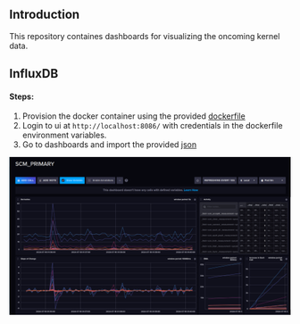 ## Introduction
This repository containes dashboards for visualizing the oncoming kernel data.

## InfluxDB
#### Steps:
1. Provision the docker container using the provided [dockerfile](https://github.com/scm-probe/scm-prom/blob/5709cc4e24a60bec3aabf394a79cc2a47a049624/monitor.docker-compose.yaml#L1)
2. Login to ui at `http://localhost:8086/` with credentials in the dockerfile environment variables.
3. Go to dashboards and import the provided [json](./influx/scm_primary.json)

![scm-dashboard](./assets/scm_dash.png)

